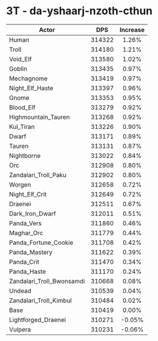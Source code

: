 # 3T - da-yshaarj-nzoth-cthun
| Actor | DPS | Increase |
|---|:---:|:---:|
|Human|314322|1.26%|
|Troll|314180|1.21%|
|Void_Elf|313580|1.02%|
|Goblin|313435|0.97%|
|Mechagnome|313419|0.97%|
|Night_Elf_Haste|313397|0.96%|
|Gnome|313353|0.95%|
|Blood_Elf|313279|0.92%|
|Highmountain_Tauren|313268|0.92%|
|Kul_Tiran|313226|0.90%|
|Dwarf|313171|0.89%|
|Tauren|313131|0.87%|
|Nightborne|313022|0.84%|
|Orc|312908|0.80%|
|Zandalari_Troll_Paku|312902|0.80%|
|Worgen|312658|0.72%|
|Night_Elf_Crit|312649|0.72%|
|Draenei|312511|0.67%|
|Dark_Iron_Dwarf|312011|0.51%|
|Panda_Vers|311860|0.46%|
|Maghar_Orc|311779|0.44%|
|Panda_Fortune_Cookie|311708|0.42%|
|Panda_Mastery|311622|0.39%|
|Panda_Crit|311470|0.34%|
|Panda_Haste|311170|0.24%|
|Zandalari_Troll_Bwonsamdi|310668|0.08%|
|Undead|310539|0.04%|
|Zandalari_Troll_Kimbul|310484|0.02%|
|Base|310419|0.00%|
|Lightforged_Draenei|310271|-0.05%|
|Vulpera|310231|-0.06%|
